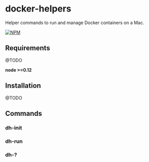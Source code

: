 # docker-helpers
Helper commands to run and manage Docker containers on a Mac.

[![NPM](https://nodei.co/npm/docker-helpers.png)](https://nodei.co/npm/docker-helpers/)

## Requirements
@TODO

**node >=0.12**

## Installation
@TODO

## Commands

### dh-init

### dh-run

### dh-?
